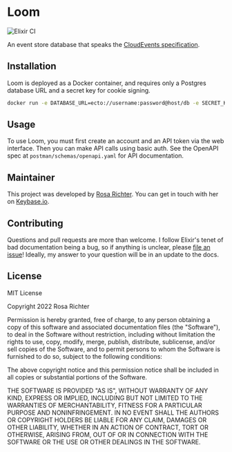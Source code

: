 # Loom

![Elixir CI](https://github.com/Cantido/loom/workflows/Elixir%20CI/badge.svg)

An event store database that speaks the [CloudEvents specification](https://github.com/cloudevents/spec).

## Installation

Loom is deployed as a Docker container, and requires only a Postgres database URL and a secret key for cookie signing.

```sh
docker run -e DATABASE_URL=ecto://username:password@host/db -e SECRET_KEY_BASE=$(mix phx.gen.secret) -p 4000:4000 ghcr.io/cantido/loom
```

## Usage

To use Loom, you must first create an account and an API token via the web interface.
Then you can make API calls using basic auth.
See the OpenAPI spec at `postman/schemas/openapi.yaml` for API documentation.

## Maintainer

This project was developed by [Rosa Richter](https://github.com/Cantido).
You can get in touch with her on [Keybase.io](https://keybase.io/cantido).

## Contributing

Questions and pull requests are more than welcome.
I follow Elixir's tenet of bad documentation being a bug,
so if anything is unclear, please [file an issue](https://github.com/Cantido/loom/issues/new)!
Ideally, my answer to your question will be in an update to the docs.

## License

MIT License

Copyright 2022 Rosa Richter

Permission is hereby granted, free of charge, to any person obtaining a copy of
this software and associated documentation files (the "Software"), to deal in
the Software without restriction, including without limitation the rights to
use, copy, modify, merge, publish, distribute, sublicense, and/or sell copies
of the Software, and to permit persons to whom the Software is furnished to do
so, subject to the following conditions:

The above copyright notice and this permission notice shall be included in all
copies or substantial portions of the Software.

THE SOFTWARE IS PROVIDED "AS IS", WITHOUT WARRANTY OF ANY KIND, EXPRESS OR
IMPLIED, INCLUDING BUT NOT LIMITED TO THE WARRANTIES OF MERCHANTABILITY,
FITNESS FOR A PARTICULAR PURPOSE AND NONINFRINGEMENT. IN NO EVENT SHALL THE
AUTHORS OR COPYRIGHT HOLDERS BE LIABLE FOR ANY CLAIM, DAMAGES OR OTHER
LIABILITY, WHETHER IN AN ACTION OF CONTRACT, TORT OR OTHERWISE, ARISING FROM,
OUT OF OR IN CONNECTION WITH THE SOFTWARE OR THE USE OR OTHER DEALINGS IN THE
SOFTWARE.
